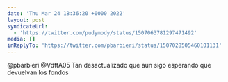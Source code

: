 ```yaml
---
date: 'Thu Mar 24 18:36:20 +0000 2022'
layout: post
syndicateUrl:
  - 'https://twitter.com/pudymody/status/1507063781297471492'
media: []
inReplyTo: 'https://twitter.com/pbarbieri/status/1507028505460101131'
---
```

@pbarbieri @VdttA05 Tan desactualizado que aun sigo esperando que devuelvan los fondos